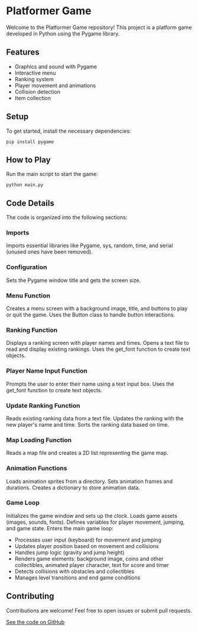 <h1>Platformer Game</h1>
<p>Welcome to the Platformer Game repository! This project is a platform game developed in Python using the Pygame library.</p>

<h2>Features</h2>
<ul>
    <li>Graphics and sound with Pygame</li>
    <li>Interactive menu</li>
    <li>Ranking system</li>
    <li>Player movement and animations</li>
    <li>Collision detection</li>
    <li>Item collection</li>
</ul>

<h2>Setup</h2>
<p>To get started, install the necessary dependencies:</p>
<pre><code>pip install pygame</code></pre>

<h2>How to Play</h2>
<p>Run the main script to start the game:</p>
<pre><code>python main.py</code></pre>

<h2>Code Details</h2>
<p>The code is organized into the following sections:</p>
<h3>Imports</h3>
<p>Imports essential libraries like Pygame, sys, random, time, and serial (unused ones have been removed).</p>

<h3>Configuration</h3>
<p>Sets the Pygame window title and gets the screen size.</p>

<h3>Menu Function</h3>
<p>Creates a menu screen with a background image, title, and buttons to play or quit the game. Uses the Button class to handle button interactions.</p>

<h3>Ranking Function</h3>
<p>Displays a ranking screen with player names and times. Opens a text file to read and display existing rankings. Uses the get_font function to create text objects.</p>

<h3>Player Name Input Function</h3>
<p>Prompts the user to enter their name using a text input box. Uses the get_font function to create text objects.</p>

<h3>Update Ranking Function</h3>
<p>Reads existing ranking data from a text file. Updates the ranking with the new player's name and time. Sorts the ranking data based on time.</p>

<h3>Map Loading Function</h3>
<p>Reads a map file and creates a 2D list representing the game map.</p>

<h3>Animation Functions</h3>
<p>Loads animation sprites from a directory. Sets animation frames and durations. Creates a dictionary to store animation data.</p>

<h3>Game Loop</h3>
<p>Initializes the game window and sets up the clock. Loads game assets (images, sounds, fonts). Defines variables for player movement, jumping, and game state. Enters the main game loop:</p>
<ul>
    <li>Processes user input (keyboard) for movement and jumping</li>
    <li>Updates player position based on movement and collisions</li>
    <li>Handles jump logic (gravity and jump height)</li>
    <li>Renders game elements: background image, coins and other collectibles, animated player character, text for score and timer</li>
    <li>Detects collisions with obstacles and collectibles</li>
    <li>Manages level transitions and end game conditions</li>
</ul>

<h2>Contributing</h2>
<p>Contributions are welcome! Feel free to open issues or submit pull requests.</p>

<a href="https://github.com/MateusVega/GameToSenaiExpo" class="button">See the code on GitHub</a>
